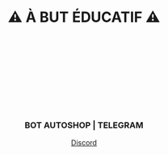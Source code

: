 
<div align="center">
  <h1>⚠ À BUT ÉDUCATIF ⚠</h1><br>
  <div style="background-image: url('https://raidtools.herokuapp.com/img/logo.png');width: 144px;height: 144px;margin: -8px auto;background-repeat: no-repeat;background-size: cover;"></div>
  <h3>BOT AUTOSHOP | TELEGRAM</h3>
  <p>
   <a href="https://discord.gg/ctp">Discord</a>
  </p>
</div>
